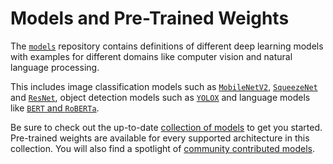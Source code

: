 # Models and Pre-Trained Weights

The [`models`](https://github.com/tracel-ai/models) repository contains definitions of different
deep learning models with examples for different domains like computer vision and natural language
processing.

This includes image classification models such as
[`MobileNetV2`](https://github.com/tracel-ai/models/tree/main/mobilenetv2-burn),
[`SqueezeNet`](https://github.com/tracel-ai/models/tree/main/squeezenet-burn) and
[`ResNet`](https://github.com/tracel-ai/models/tree/main/resnet-burn), object detection models such
as [`YOLOX`](https://github.com/tracel-ai/models/tree/main/yolox-burn) and language models like
[`BERT` and `RoBERTa`](https://github.com/tracel-ai/models/tree/main/bert-burn).

Be sure to check out the up-to-date
[collection of models](https://github.com/tracel-ai/models?tab=readme-ov-file#collection-of-official-models)
to get you started. Pre-trained weights are available for every supported architecture in this
collection. You will also find a spotlight of
[community contributed models](https://github.com/tracel-ai/models?tab=readme-ov-file#community-contributions).
